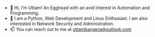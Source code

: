 - 👋 Hi, I’m Uttam! An Egghead with an avid interest in Automation and Programming.
- 👀 I am a Python, Web Development and Linux Enthusiast. I am also interested in Network Security and Administration.
- 📫 You can reach out to me at uttambangera@outlook.com

<!---
UttamB96/UttamB96 is a ✨ special ✨ repository because its `README.md` (this file) appears on your GitHub profile.
You can click the Preview link to take a look at your changes.
--->

